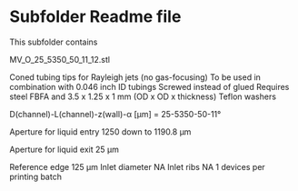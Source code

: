 # Subfolder Readme file
This subfolder contains

MV_O_25_5350_50_11_12.stl

Coned tubing tips for Rayleigh jets (no gas-focusing)
To be used in combination with 0.046 inch ID tubings
Screwed instead of glued
Requires steel FBFA and 3.5 x 1.25 x 1 mm (OD x OD x thickness) Teflon washers

D(channel)-L(channel)-z(wall)-α [µm]
= 25-5350-50-11°

Aperture for liquid entry
1250 down to 1190.8 µm

Aperture for liquid exit
25 µm

Reference edge 125 µm
Inlet diameter NA
Inlet ribs NA
1 devices per printing batch
